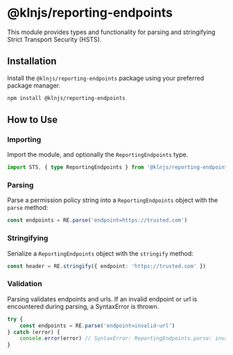 # @klnjs/reporting-endpoints

This module provides types and functionality for parsing and stringifying Strict Transport Security (HSTS).

## Installation

Install the `@klnjs/reporting-endpoints` package using your preferred package manager.

```bash
npm install @klnjs/reporting-endpoints
```

## How to Use

### Importing

Import the module, and optionally the `ReportingEndpoints` type.

```ts
import STS, { type ReportingEndpoints } from '@klnjs/reporting-endpoints'
```

### Parsing

Parse a permission policy string into a `ReportingEndpoints` object with the `parse` method:

```ts
const endpoints = RE.parse('endpoint=https://trusted.com')
```

### Stringifying

Serialize a `ReportingEndpoints` object with the `stringify` method:

```ts
const header = RE.stringify({ endpoint: 'https://trusted.com' })
```

### Validation

Parsing validates endpoints and urls. If an invalid endpoint or url is encountered during parsing, a SyntaxError is thrown.

```ts
try {
	const endpoints = RE.parse('endpoint=invalid-url')
} catch (error) {
	console.error(error) // SyntaxError: ReportingEndpoints.parse: invalid url "invalid-url" for endpoint "endpoint"
}
```
